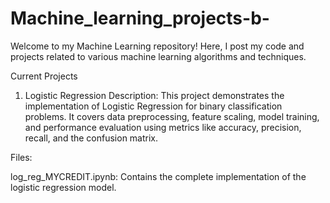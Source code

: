 # Machine_learning_projects-b-
Welcome to my Machine Learning repository! Here, I post my code and projects related to various machine learning algorithms and techniques.

Current Projects
1. Logistic Regression
Description: This project demonstrates the implementation of Logistic Regression for binary classification problems. It covers data preprocessing, feature scaling, model training, and performance evaluation using metrics like accuracy, precision, recall, and the confusion matrix.

Files:

log_reg_MYCREDIT.ipynb:   Contains the complete implementation of the logistic regression model.
